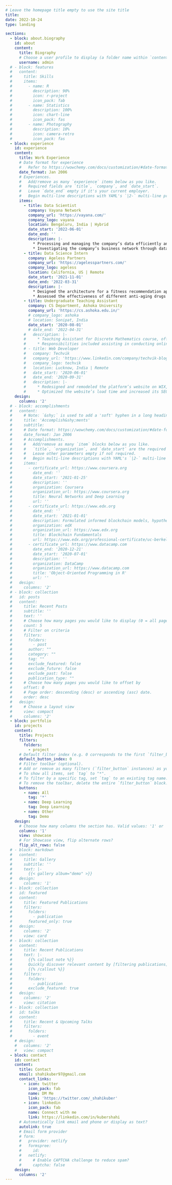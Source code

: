 ```yaml
---
# Leave the homepage title empty to use the site title
title:
date: 2022-10-24
type: landing

sections:
  - block: about.biography
    id: about
    content:
      title: Biography
      # Choose a user profile to display (a folder name within `content/authors/`)
      username: admin
  # - block: features
  #   content:
  #     title: Skills
  #     items:
  #       - name: R
  #         description: 90%
  #         icon: r-project
  #         icon_pack: fab
  #       - name: Statistics
  #         description: 100%
  #         icon: chart-line
  #         icon_pack: fas
  #       - name: Photography
  #         description: 10%
  #         icon: camera-retro
  #         icon_pack: fas
  - block: experience
    id: experience
    content:
      title: Work Experience
      # Date format for experience
      #   Refer to https://wowchemy.com/docs/customization/#date-format
      date_format: Jan 2006
      # Experiences.
      #   Add/remove as many `experience` items below as you like.
      #   Required fields are `title`, `company`, and `date_start`.
      #   Leave `date_end` empty if it's your current employer.
      #   Begin multi-line descriptions with YAML's `|2-` multi-line prefix.
      items:
        - title: Data Scientist
          company: Vayana Network
          company_url: 'https://vayana.com/'
          company_logo: vayana
          location: Bengaluru, India | Hybrid
          date_start: '2022-06-01'
          date_end: ''
          description: |-
            * Processing and managing the company’s data efficiently and securely by building a central data repository on AWS through data pipelines and internal libraries.
            * Investigating the company’s business network through data analysis and graph modeling to identify key patterns, trends, and potential customers shaping the company’s business growth and strategy.
        - title: Data Science Intern
          company: Ageless Partners
          company_url: 'https://agelesspartners.com/'
          company_logo: ageless
          location: California, US | Remote
          date_start: '2021-11-01'
          date_end: '2022-03-31'
          description: |-
            * Designed the architecture for a fitness recommendation application based on wearable devices and led the team toward implementing the first milestone.
            * Assessed the effectiveness of different anti-aging drugs and products endorsed by the company through analysis of customer feedback data.
        - title: Undergraduate Teaching Assistant
          company: CS Department, Ashoka University 
          company_url: 'https://cs.ashoka.edu.in/'
          # company_logo: ashoka
          # location: Sonipat, India
          date_start: '2020-08-01'
          # date_end: '2022-04-31'
        #   description: |-
        #     * Teaching Assistant for Discrete Mathematics course, offered in Spring 2021 semester by Professor Subhash Bhalla and Probability & Statistics course, offered in Monsoon 2020 semester by Professor Mahavir Jhawar.
        #     * Responsibilities included assisting in conducting online classes, grading student submissions, conducting lab hours, and holding office hours to clarify student doubts.
        # - title: Web Developer
        #   company: Techvik 
        #   company_url: 'https://www.linkedin.com/company/techvik-blog/'
        #   company_logo: techvik
        #   location: Lucknow, India | Remote
        #   date_start: '2020-06-01'
        #   date_end: '2020-09-31'
        #   description: |-
        #     * Redesigned and remodeled the platform’s website on WIX, increasing the user traffic by up to 20 %.
        #     * Optimized the website’s load time and increased its SEO performance by 30 % through media optimization and extensive keyword tagging.
    design:
      columns: '2'
  # - block: accomplishments
  #   content:
  #     # Note: `&shy;` is used to add a 'soft' hyphen in a long heading.
  #     title: 'Accomplish&shy;ments'
  #     subtitle:
  #     # Date format: https://wowchemy.com/docs/customization/#date-format
  #     date_format: Jan 2006
  #     # Accomplishments.
  #     #   Add/remove as many `item` blocks below as you like.
  #     #   `title`, `organization`, and `date_start` are the required parameters.
  #     #   Leave other parameters empty if not required.
  #     #   Begin multi-line descriptions with YAML's `|2-` multi-line prefix.
  #     items:
  #       - certificate_url: https://www.coursera.org
  #         date_end: ''
  #         date_start: '2021-01-25'
  #         description: ''
  #         organization: Coursera
  #         organization_url: https://www.coursera.org
  #         title: Neural Networks and Deep Learning
  #         url: ''
  #       - certificate_url: https://www.edx.org
  #         date_end: ''
  #         date_start: '2021-01-01'
  #         description: Formulated informed blockchain models, hypotheses, and use cases.
  #         organization: edX
  #         organization_url: https://www.edx.org
  #         title: Blockchain Fundamentals
  #         url: https://www.edx.org/professional-certificate/uc-berkeleyx-blockchain-fundamentals
  #       - certificate_url: https://www.datacamp.com
  #         date_end: '2020-12-21'
  #         date_start: '2020-07-01'
  #         description: ''
  #         organization: DataCamp
  #         organization_url: https://www.datacamp.com
  #         title: 'Object-Oriented Programming in R'
  #         url: ''
  #   design:
  #     columns: '2'
  # - block: collection
  #   id: posts
  #   content:
  #     title: Recent Posts
  #     subtitle: ''
  #     text: ''
  #     # Choose how many pages you would like to display (0 = all pages)
  #     count: 5
  #     # Filter on criteria
  #     filters:
  #       folders:
  #         - post
  #       author: ""
  #       category: ""
  #       tag: ""
  #       exclude_featured: false
  #       exclude_future: false
  #       exclude_past: false
  #       publication_type: ""
  #     # Choose how many pages you would like to offset by
  #     offset: 0
  #     # Page order: descending (desc) or ascending (asc) date.
  #     order: desc
  #   design:
  #     # Choose a layout view
  #     view: compact
  #     columns: '2'
  - block: portfolio
    id: projects
    content:
      title: Projects
      filters:
        folders:
          - project
      # Default filter index (e.g. 0 corresponds to the first `filter_button` instance below).
      default_button_index: 0
      # Filter toolbar (optional).
      # Add or remove as many filters (`filter_button` instances) as you like.
      # To show all items, set `tag` to "*".
      # To filter by a specific tag, set `tag` to an existing tag name.
      # To remove the toolbar, delete the entire `filter_button` block.
      buttons:
        - name: All
          tag: '*'
        - name: Deep Learning
          tag: Deep Learning
        - name: Other
          tag: Demo
    design:
      # Choose how many columns the section has. Valid values: '1' or '2'.
      columns: '1'
      view: showcase
      # For Showcase view, flip alternate rows?
      flip_alt_rows: false
  # - block: markdown
  #   content:
  #     title: Gallery
  #     subtitle: ''
  #     text: |-
  #       {{< gallery album="demo" >}}
  #   design:
  #     columns: '1'
  # - block: collection
  #   id: featured
  #   content:
  #     title: Featured Publications
  #     filters:
  #       folders:
  #         - publication
  #       featured_only: true
  #   design:
  #     columns: '2'
  #     view: card
  # - block: collection
  #   content:
  #     title: Recent Publications
  #     text: |-
  #       {{% callout note %}}
  #       Quickly discover relevant content by [filtering publications](./publication/).
  #       {{% /callout %}}
  #     filters:
  #       folders:
  #         - publication
  #       exclude_featured: true
  #   design:
  #     columns: '2'
  #     view: citation
  # - block: collection
  #   id: talks
  #   content:
  #     title: Recent & Upcoming Talks
  #     filters:
  #       folders:
  #         - event
    # design:
    #   columns: '2'
    #   view: compact
  - block: contact
    id: contact
    content:
      title: Contact
      email: shahikuber97@gmail.com
      contact_links:
        - icon: twitter
          icon_pack: fab
          name: DM Me
          link: 'https://twitter.com/_shahikuber'
        - icon: linkedin
          icon_pack: fab
          name: Connect with me
          link: https://linkedin.com/in/kubershahi
      # Automatically link email and phone or display as text?
      autolink: true
      # Email form provider
      # form:
      #   provider: netlify
      #   formspree:
      #     id:
      #   netlify:
      #     # Enable CAPTCHA challenge to reduce spam?
      #     captcha: false
    design:
      columns: '2'
---
```

